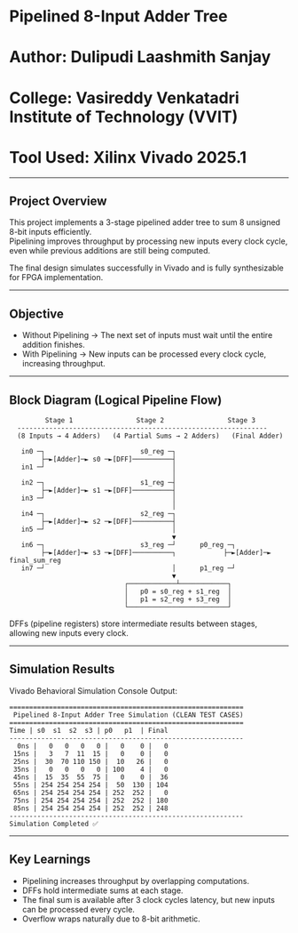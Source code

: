 # Pipelined 8-Input Adder Tree

# Author: Dulipudi Laashmith Sanjay  
# College: Vasireddy Venkatadri Institute of Technology (VVIT)  
# Tool Used: Xilinx Vivado 2025.1  

---

## Project Overview

This project implements a 3-stage pipelined adder tree to sum 8 unsigned 8-bit inputs efficiently.  
Pipelining improves throughput by processing new inputs every clock cycle, even while previous additions are still being computed.

The final design simulates successfully in Vivado and is fully synthesizable for FPGA implementation.

---

## Objective

- Without Pipelining → The next set of inputs must wait until the entire addition finishes.  
- With Pipelining → New inputs can be processed every clock cycle, increasing throughput.

---

## Block Diagram (Logical Pipeline Flow)

```
         Stage 1                Stage 2                Stage 3
  ---------------------------------------------------------------
  (8 Inputs → 4 Adders)   (4 Partial Sums → 2 Adders)   (Final Adder)
  
   in0 ─┐                        s0_reg ─┐
        ├─►[Adder]─► s0 ─►[DFF]──────────┤
   in1 ─┘                                │
                                         │
   in2 ─┐                        s1_reg ─┤
        ├─►[Adder]─► s1 ─►[DFF]──────────┤
   in3 ─┘                                │
                                         │
   in4 ─┐                        s2_reg ─┐
        ├─►[Adder]─► s2 ─►[DFF]──────────┤
   in5 ─┘                                │
                                         ▼
   in6 ─┐                        s3_reg ─┘      p0_reg ─┐
        ├─►[Adder]─► s3 ─►[DFF]──────────┐            ├─►[Adder]─► final_sum_reg
   in7 ─┘                                │      p1_reg ─┘
                                         ▼
                             ┌────────────┴────────────┐
                             │   p0 = s0_reg + s1_reg  │
                             │   p1 = s2_reg + s3_reg  │
                             └─────────────────────────┘
```

DFFs (pipeline registers) store intermediate results between stages, allowing new inputs every clock.

---


## Simulation Results

Vivado Behavioral Simulation Console Output:

```
===========================================================
 Pipelined 8-Input Adder Tree Simulation (CLEAN TEST CASES)
===========================================================
Time | s0  s1  s2  s3 | p0   p1  | Final
-----------------------------------------------------------
  0ns |   0   0   0   0 |   0    0 |   0
 15ns |   3   7  11  15 |   0    0 |   0
 25ns |  30  70 110 150 |  10   26 |   0
 35ns |   0   0   0   0 | 100    4 |   0
 45ns |  15  35  55  75 |   0    0 |  36
 55ns | 254 254 254 254 |  50  130 | 104
 65ns | 254 254 254 254 | 252  252 |   0
 75ns | 254 254 254 254 | 252  252 | 180
 85ns | 254 254 254 254 | 252  252 | 248
-----------------------------------------------------------
Simulation Completed ✅
```

---

## Key Learnings

- Pipelining increases throughput by overlapping computations.
- DFFs hold intermediate sums at each stage.
- The final sum is available after 3 clock cycles latency, but new inputs can be processed every cycle.
- Overflow wraps naturally due to 8-bit arithmetic.

